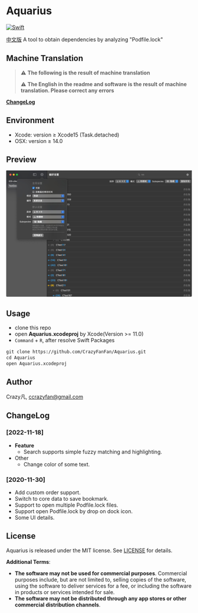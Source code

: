 # Aquarius

[![Swift](https://github.com/CrazyFanFan/Aquarius/actions/workflows/xcodebuild.yml/badge.svg?branch=main)](https://github.com/CrazyFanFan/Aquarius/actions/workflows/xcodebuild.yml)

[中文版](https://github.com/CrazyFanFan/Aquarius/blob/master/README_CN.md)
A tool to obtain dependencies by analyzing "Podfile.lock"

## Machine Translation

> :warning: **The following is the result of machine translation**
>
> :warning: **The English in the readme and software is the result of machine translation. Please correct any errors**

**[ChangeLog](./ChangeLog/change_log.md)**

## Environment

- Xcode: version ≥ Xcode15 (Task.detached)
- OSX: version ≥ 14.0

## Preview

![Image](./Screenshots/s_1.jpg)

## Usage

- clone this repo
- open **Aquarius.xcodeproj** by Xcode(Version >= 11.0)
- `Command` + `R`, after resolve  Swift Packages

```shell
git clone https://github.com/CrazyFanFan/Aquarius.git
cd Aquarius
open Aquarius.xcodeproj
```

## Author

Crazy凡, [ccrazyfan@gmail.com](mailto:ccrazyfan@gmail.com)

## ChangeLog

### [2022-11-18]

- **Feature**
  - Search supports simple fuzzy matching and highlighting.
- Other
  - Change color of some text.
  
### [2020-11-30]

- Add custom order support.
- Switch to core data to save bookmark.
- Support to open multiple Podfile.lock files.
- Support open Podfile.lock by drop on dock icon.
- Some UI details.

## License

Aquarius is released under the MIT license. See [LICENSE](https://github.com/CrazyFanFan/Aquarius/blob/master/LICENSE) for details.

**Additional Terms**:
- **The software may not be used for commercial purposes**. Commercial purposes include, but are not limited to, selling copies of the software, using the software to deliver services for a fee, or including the software in products or services intended for sale.
- **The software may not be distributed through any app stores or other commercial distribution channels**.

